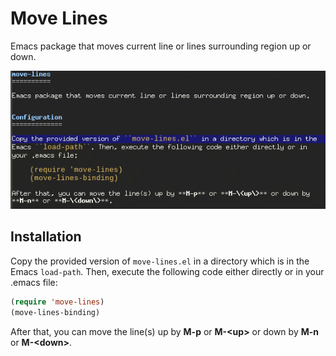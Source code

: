 Move Lines
==========

Emacs package that moves current line or lines surrounding region up or down.

![Demonstration](move-lines.gif)

Installation
------------

Copy the provided version of `move-lines.el` in a directory which is in the
Emacs `load-path`. Then, execute the following code either directly or in
your .emacs file:

```lisp
(require 'move-lines)
(move-lines-binding)
```

After that, you can move the line(s) up by **M-p** or **M-\<up\>** or down by
**M-n** or **M-\<down\>**.

